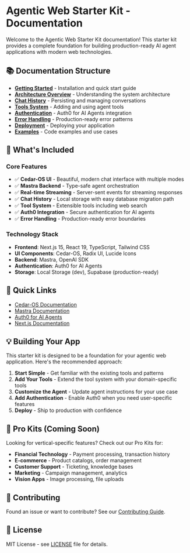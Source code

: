 # Agentic Web Starter Kit - Documentation

Welcome to the Agentic Web Starter Kit documentation! This starter kit provides a complete foundation for building production-ready AI agent applications with modern web technologies.

## 📚 Documentation Structure

- **[Getting Started](./getting-started.md)** - Installation and quick start guide
- **[Architecture Overview](./architecture.md)** - Understanding the system architecture
- **[Chat History](./chat-history.md)** - Persisting and managing conversations
- **[Tools System](./tools-system.md)** - Adding and using agent tools
- **[Authentication](./authentication.md)** - Auth0 for AI Agents integration
- **[Error Handling](./error-handling.md)** - Production-ready error patterns
- **[Deployment](./deployment.md)** - Deploying your application
- **[Examples](./examples/)** - Code examples and use cases

## 🎯 What's Included

### Core Features
- ✅ **Cedar-OS UI** - Beautiful, modern chat interface with multiple modes
- ✅ **Mastra Backend** - Type-safe agent orchestration
- ✅ **Real-time Streaming** - Server-sent events for streaming responses
- ✅ **Chat History** - Local storage with easy database migration path
- ✅ **Tool System** - Extensible tools including web search
- ✅ **Auth0 Integration** - Secure authentication for AI agents
- ✅ **Error Handling** - Production-ready error boundaries

### Technology Stack
- **Frontend**: Next.js 15, React 19, TypeScript, Tailwind CSS
- **UI Components**: Cedar-OS, Radix UI, Lucide Icons
- **Backend**: Mastra, OpenAI SDK
- **Authentication**: Auth0 for AI Agents
- **Storage**: Local Storage (dev), Supabase (production-ready)

## 🚀 Quick Links

- [Cedar-OS Documentation](https://docs.cedarcopilot.com/)
- [Mastra Documentation](https://mastra.ai/docs)
- [Auth0 for AI Agents](https://auth0.com/ai/docs/intro/overview)
- [Next.js Documentation](https://nextjs.org/docs)

## 💡 Building Your App

This starter kit is designed to be a foundation for your agentic web application. Here's the recommended approach:

1. **Start Simple** - Get familiar with the existing tools and patterns
2. **Add Your Tools** - Extend the tool system with your domain-specific tools
3. **Customize the Agent** - Update agent instructions for your use case
4. **Add Authentication** - Enable Auth0 when you need user-specific features
5. **Deploy** - Ship to production with confidence

## 🔧 Pro Kits (Coming Soon)

Looking for vertical-specific features? Check out our Pro Kits for:
- **Financial Technology** - Payment processing, transaction history
- **E-commerce** - Product catalogs, order management
- **Customer Support** - Ticketing, knowledge bases
- **Marketing** - Campaign management, analytics
- **Vision Apps** - Image processing, file uploads

## 📖 Contributing

Found an issue or want to contribute? See our [Contributing Guide](./CONTRIBUTING.md).

## 📄 License

MIT License - see [LICENSE](../LICENSE) file for details.
